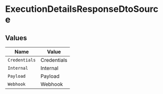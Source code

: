 # ExecutionDetailsResponseDtoSource


## Values

| Name          | Value         |
| ------------- | ------------- |
| `Credentials` | Credentials   |
| `Internal`    | Internal      |
| `Payload`     | Payload       |
| `Webhook`     | Webhook       |